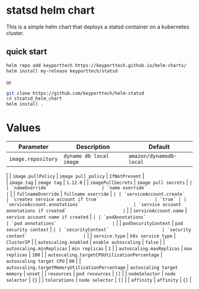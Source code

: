 # statsd helm chart

This is a simple helm chart that deploys a statsd container on a kubernetes cluster.

## quick start

```bash
helm repo add keyporttech https://keyporttech.github.io/helm-charts/
helm install my-release keyporttech/statsd
```
or

```bash
git clone https://github.com/keyporttech/helm-statsd
cd stsatsd_helm_chart
helm install .
```

# Values

| Parameter                  | Description                                     | Default                                                    |
| -----------------------    | ---------------------------------------------   | ---------------------------------------------------------- |
| `image.repository`                    | `dynamo db local image`                     | `amazon/dynamodb-local`
  |
| `image.pullPolicy`                    | `image pull policy`                     | `IfNotPresent`
  |  
| `image.tag`                    | `image tag`                     | `1.12.0`
  |
| `imagePullSecrets`                    | `image pull secrets`                     | ``
  |
| `nameOverride`                    | `name override`                     | ``
  |
| `fullnameOverride`                    | `fullname override`                     | ``
  |
| `serviceAccount.create`                    | `creates service account if true`                     | `true`
  |
| `serviceAccount.annotations`                    | `service account annotations if created`                     | ``
  |
| `serviceAccount.name`                    | `service account name if created`                     | ``
  |
| `podAnnotations`                    | `pod annotations`                     | ``
  |
| `podSecurityContext`                    | `pod security context`                     | ``
  |
| `securityContext`                    | `security context`                     | ``
  |
| `service.type`                    | `k8s service type`                     | `ClusterIP`
  |
| `autoscaling.enabled`                    | `enable autoscaling`                     | `false`
  |
| `autoscaling.minReplicas`                    | `min replicas`                     | `1`
|
| `autoscaling.maxReplicas`                    | `max replicas`                     | `100`
|
| `autoscaling.targetCPUUtilizationPercentage`                    | `autoscaling target CPU`                     | `80`
|
| `autoscaling.targetMemoryUtilizationPercentage`                    | `autoscaling target memory`                     | `unset`
|
| `resources`                    | `pod resources`                     | `[]`
  |
| `nodeSelector`                    | `node selector`                     | `{}`
  |
| `tolerations`                    | `node selector`                     | `[]`
  |
| `affinity`                    | `affinity`                     | `{}`
  |
